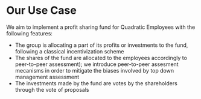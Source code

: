 # Our Use Case

We aim to implement a profit sharing fund for Quadratic Employees with the following features:

* The group is allocating a part of its profits or investments to the fund, following a classical incentivization scheme
* The shares of the fund are allocated to the employees accordingly to peer-to-peer assessment); we introduce peer-to-peer assesment mecanisms in order to mitigate the biases involved by top down management assessment
* The investments made by the fund are votes by the shareholders through the vote of proposals
